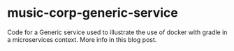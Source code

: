 # music-corp-generic-service
Code for a Generic service used to illustrate the use of docker with gradle in a microservices context. More info in this blog post.
